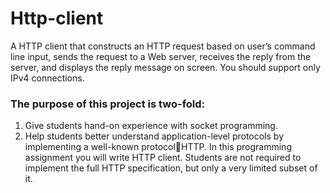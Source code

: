 # Http-client

A HTTP client that constructs an HTTP request based on user’s command line input, sends
the request to a Web server, receives the reply from the server, and displays the reply
message on screen. You should support only IPv4 connections.

### The purpose of this project is two-fold:
1) Give students hand-on experience with socket programming.
2) Help students better understand application-level protocols by implementing a
well-known protocolHTTP. In this programming assignment you will write HTTP
client. Students are not required to implement the full HTTP specification, but only a very
limited subset of it.
